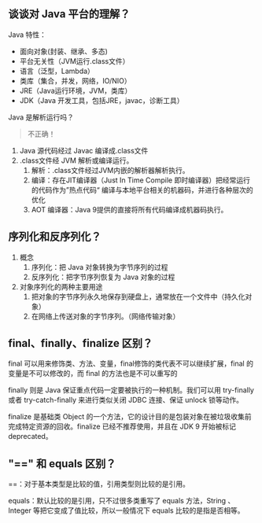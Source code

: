 ## 谈谈对 Java 平台的理解？

Java 特性：

- 面向对象(封装、继承、多态)
- 平台无关性（JVM运行.class文件）
- 语言（泛型，Lambda）
- 类库（集合，并发，网络，IO/NIO）
- JRE（Java运行环境，JVM，类库）
- JDK（Java 开发工具，包括JRE，javac，诊断工具）

Java 是解析运行吗？

> 不正确！

1. Java 源代码经过 Javac 编译成.class文件
2. .class文件经 JVM 解析或编译运行。
   1. 解析：.class文件经过JVM内嵌的解析器解析执行。
   2. 编译：存在JIT编译器（Just In Time Compile 即时编译器）把经常运行的代码作为”热点代码“ 编译与本地平台相关的机器码，并进行各种层次的优化
   3. AOT 编译器：Java 9提供的直接将所有代码编译成机器码执行。

## 序列化和反序列化？

1. 概念
   1. 序列化：把 Java 对象转换为字节序列的过程
   2. 反序列化：把字节序列恢复为 Java 对象的过程
2. 对象序列化的两种主要用途
   1. 把对象的字节序列永久地保存到硬盘上，通常放在一个文件中（持久化对象）
   2. 在网络上传送对象的字节序列。（网络传输对象）

## final、finally、finalize 区别？

final 可以用来修饰类、方法、变量，final修饰的类代表不可以继续扩展，final 的变量是不可以修改的，而 final 的方法也是不可以重写的

finally 则是 Java 保证重点代码一定要被执行的一种机制。我们可以用 try-finally 或者 try-catch-finally 来进行类似关闭 JDBC 连接、保证 unlock 锁等动作。

finalize 是基础类 Object 的一个方法，它的设计目的是包装对象在被垃圾收集前完成特定资源的回收。finalize 已经不推荐使用，并且在 JDK 9 开始被标记 deprecated。

## "==" 和 equals 区别？

==：对于基本类型是比较的值，引用类型则比较的是引用。

equals：默认比较的是引用，只不过很多类重写了 equals 方法，String 、Integer 等把它变成了值比较，所以一般情况下 equals 比较的是指是否相等。